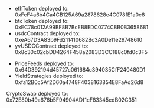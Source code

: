 - ethToken deployed to: 0xFcF4a6b4Ca4CB125A69a2878628e4C078fE1a0c8
- btcToken deployed to: 0xEC78c012A99BF8B7BcEB8EDC0774C8B0B3658681
- usdcContract deployed to: 0xeA67D3A83b9Fd211410682Bc3A0De11e29748610
- yvUSDCContract deployed to: 0x8c30c02cbDD4264F458a2083D3CC188c0fd0c3F5

* PriceFeeds deployed to: 0x64D392194d45727c061684c394035CfF240480D1
* YieldStrategies deployed to: 0xfa12B0c5Af2D60a4748F4038163854E8FaAd26d8

CryptoSwap deployed to: 0x72E80b49a676b5F94904ADf1cF83345edB02C351
